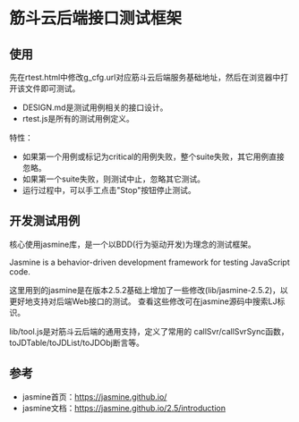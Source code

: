 # 筋斗云后端接口测试框架

## 使用

先在rtest.html中修改g_cfg.url对应筋斗云后端服务基础地址，然后在浏览器中打开该文件即可测试。

- DESIGN.md是测试用例相关的接口设计。
- rtest.js是所有的测试用例定义。

特性：

- 如果第一个用例或标记为critical的用例失败，整个suite失败，其它用例直接忽略。
- 如果第一个suite失败，则测试中止，忽略其它测试。
- 运行过程中，可以手工点击"Stop"按钮停止测试。


## 开发测试用例

核心使用jasmine库，是一个以BDD(行为驱动开发)为理念的测试框架。

Jasmine is a behavior-driven development framework for testing JavaScript code. 

这里用到的jasmine是在版本2.5.2基础上增加了一些修改(lib/jasmine-2.5.2)，以更好地支持对后端Web接口的测试。
查看这些修改可在jasmine源码中搜索LJ标识。

lib/tool.js是对筋斗云后端的通用支持，定义了常用的 callSvr/callSvrSync函数，toJDTable/toJDList/toJDObj断言等。

## 参考

- jasmine首页：https://jasmine.github.io/
- jasmine文档：https://jasmine.github.io/2.5/introduction
